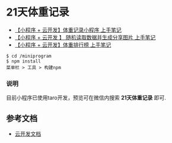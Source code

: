 # 21天体重记录

- [【小程序 + 云开发】体重记录小程序 上手笔记](https://juejin.im/post/5d359484f265da1bb5653716)
- [【小程序 + 云开发 】 随机读取数据并生成分享图片 上手笔记](https://juejin.im/post/5d3939e651882557d67fed9d)
- [【小程序 + 云开发】体重排行榜 上手笔记](https://juejin.im/post/5d440a88f265da03b94fd5b1)

```sshel
$ cd /miniprogram
$ npm install
菜单栏 > 工具 > 构建npm

```

### 说明
目前小程序已使用taro开发，预览可在微信内搜索 **21天体重记录** 即可.


## 参考文档

- [云开发文档](https://developers.weixin.qq.com/miniprogram/dev/wxcloud/basis/getting-started.html)


